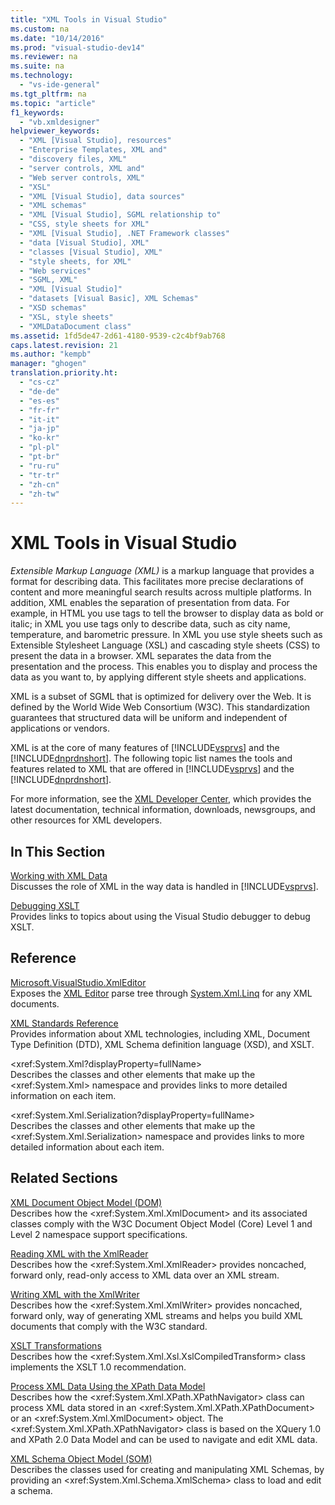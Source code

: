 ```yaml
---
title: "XML Tools in Visual Studio"
ms.custom: na
ms.date: "10/14/2016"
ms.prod: "visual-studio-dev14"
ms.reviewer: na
ms.suite: na
ms.technology: 
  - "vs-ide-general"
ms.tgt_pltfrm: na
ms.topic: "article"
f1_keywords: 
  - "vb.xmldesigner"
helpviewer_keywords: 
  - "XML [Visual Studio], resources"
  - "Enterprise Templates, XML and"
  - "discovery files, XML"
  - "server controls, XML and"
  - "Web server controls, XML"
  - "XSL"
  - "XML [Visual Studio], data sources"
  - "XML schemas"
  - "XML [Visual Studio], SGML relationship to"
  - "CSS, style sheets for XML"
  - "XML [Visual Studio], .NET Framework classes"
  - "data [Visual Studio], XML"
  - "classes [Visual Studio], XML"
  - "style sheets, for XML"
  - "Web services"
  - "SGML, XML"
  - "XML [Visual Studio]"
  - "datasets [Visual Basic], XML Schemas"
  - "XSD schemas"
  - "XSL, style sheets"
  - "XMLDataDocument class"
ms.assetid: 1fd5de47-2d61-4180-9539-c2c4bf9ab768
caps.latest.revision: 21
ms.author: "kempb"
manager: "ghogen"
translation.priority.ht: 
  - "cs-cz"
  - "de-de"
  - "es-es"
  - "fr-fr"
  - "it-it"
  - "ja-jp"
  - "ko-kr"
  - "pl-pl"
  - "pt-br"
  - "ru-ru"
  - "tr-tr"
  - "zh-cn"
  - "zh-tw"
---
```

# XML Tools in Visual Studio
*Extensible Markup Language (XML)* is a markup language that provides a format for describing data. This facilitates more precise declarations of content and more meaningful search results across multiple platforms. In addition, XML enables the separation of presentation from data. For example, in HTML you use tags to tell the browser to display data as bold or italic; in XML you use tags only to describe data, such as city name, temperature, and barometric pressure. In XML you use style sheets such as Extensible Stylesheet Language (XSL) and cascading style sheets (CSS) to present the data in a browser. XML separates the data from the presentation and the process. This enables you to display and process the data as you want to, by applying different style sheets and applications.  
  
 XML is a subset of SGML that is optimized for delivery over the Web. It is defined by the World Wide Web Consortium (W3C). This standardization guarantees that structured data will be uniform and independent of applications or vendors.  
  
 XML is at the core of many features of [!INCLUDE[vsprvs](../codequality/includes/vsprvs_md.md)] and the [!INCLUDE[dnprdnshort](../codequality/includes/dnprdnshort_md.md)]. The following topic list names the tools and features related to XML that are offered in [!INCLUDE[vsprvs](../codequality/includes/vsprvs_md.md)] and the [!INCLUDE[dnprdnshort](../codequality/includes/dnprdnshort_md.md)].  
  
 For more information, see the [XML Developer Center](http://go.microsoft.com/fwlink/?LinkID=100176), which provides the latest documentation, technical information, downloads, newsgroups, and other resources for XML developers.  
  
## In This Section  
 [Working with XML Data](../reference/working-with-xml-data.md)  
 Discusses the role of XML in the way data is handled in [!INCLUDE[vsprvs](../codequality/includes/vsprvs_md.md)].  
  
 [Debugging XSLT](../reference/debugging-xslt.md)  
 Provides links to topics about using the Visual Studio debugger to debug XSLT.  
  
## Reference  
 [Microsoft.VisualStudio.XmlEditor](http://go.microsoft.com/fwlink/?LinkID=165699)  
 Exposes the [XML Editor](http://go.microsoft.com/fwlink/?LinkId=228249) parse tree through [System.Xml.Linq](http://go.microsoft.com/fwlink/?LinkId=228250) for any XML documents.  
  
 [XML Standards Reference](assetId:///79c78508-c9d0-423a-a00f-672e855de401)  
 Provides information about XML technologies, including XML, Document Type Definition (DTD), XML Schema definition language (XSD), and XSLT.  
  
 \<xref:System.Xml?displayProperty=fullName>  
 Describes the classes and other elements that make up the \<xref:System.Xml> namespace and provides links to more detailed information on each item.  
  
 \<xref:System.Xml.Serialization?displayProperty=fullName>  
 Describes the classes and other elements that make up the \<xref:System.Xml.Serialization> namespace and provides links to more detailed information about each item.  
  
## Related Sections  
 [XML Document Object Model (DOM)](../Topic/XML%20Document%20Object%20Model%20\(DOM\).md)  
 Describes how the \<xref:System.Xml.XmlDocument> and its associated classes comply with the W3C Document Object Model (Core) Level 1 and Level 2 namespace support specifications.  
  
 [Reading XML with the XmlReader](assetId:///3029834c-a27e-4331-b7aa-711924062182)  
 Describes how the \<xref:System.Xml.XmlReader> provides noncached, forward only, read-only access to XML data over an XML stream.  
  
 [Writing XML with the XmlWriter](assetId:///ea41f72c-e1d3-4e0a-ab0f-f0eb1c27ab86)  
 Describes how the \<xref:System.Xml.XmlWriter> provides noncached, forward only, way of generating XML streams and helps you build XML documents that comply with the W3C standard.  
  
 [XSLT Transformations](../Topic/XSLT%20Transformations.md)  
 Describes how the \<xref:System.Xml.Xsl.XslCompiledTransform> class implements the XSLT 1.0 recommendation.  
  
 [Process XML Data Using the XPath Data Model](../Topic/Process%20XML%20Data%20Using%20the%20XPath%20Data%20Model.md)  
 Describes how the \<xref:System.Xml.XPath.XPathNavigator> class can process XML data stored in an \<xref:System.Xml.XPath.XPathDocument> or an \<xref:System.Xml.XmlDocument> object. The \<xref:System.Xml.XPath.XPathNavigator> class is based on the XQuery 1.0 and XPath 2.0 Data Model and can be used to navigate and edit XML data.  
  
 [XML Schema Object Model (SOM)](../Topic/XML%20Schema%20Object%20Model%20\(SOM\).md)  
 Describes the classes used for creating and manipulating XML Schemas, by providing an \<xref:System.Xml.Schema.XmlSchema> class to load and edit a schema.